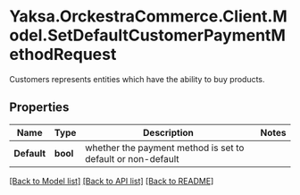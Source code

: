 # Yaksa.OrckestraCommerce.Client.Model.SetDefaultCustomerPaymentMethodRequest
Customers represents entities which have the ability to buy products.

## Properties

Name | Type | Description | Notes
------------ | ------------- | ------------- | -------------
**Default** | **bool** | whether the payment method is set to default or non-default | 

[[Back to Model list]](../README.md#documentation-for-models) [[Back to API list]](../README.md#documentation-for-api-endpoints) [[Back to README]](../README.md)

